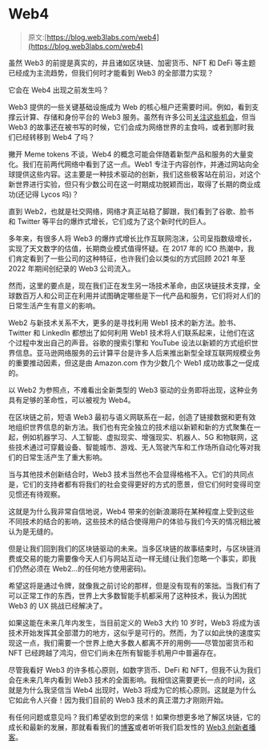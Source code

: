 # Web4

> 原文:[https://blog.web3labs.com/web4](https://blog.web3labs.com/web4)

虽然 Web3 的前提是真实的，并且诸如区块链、加密货币、NFT 和 DeFi 等主题已经成为主流趋势，但我们何时才能看到 Web3 的全部潜力实现？

它会在 Web4 出现之前发生吗？

Web3 提供的一些关键基础设施成为 Web 的核心租户还需要时间。例如，看到支撑云计算、存储和身份平台的 Web3 服务。虽然有许多公司[关注这些机会](https://www.getrevue.co/profile/conorsvensson/issues/the-web3-stack-1029324)，但当 Web3 的故事还在被书写的时候，它们会成为网络世界的主食吗，或者到那时我们已经转移到 Web4 了吗？

撇开 Meme tokens 不谈，Web4 的概念可能会伴随着新型产品和服务的大量变化。我们在前两代网络中看到了这一点。Web1 专注于内容创作，并通过网站向全球提供这些内容。这主要是一种技术驱动的创新，我们这些极客站在前沿，对这个新世界进行实验，但只有少数公司在这一时期成功脱颖而出，取得了长期的商业成功(还记得 Lycos 吗)？

直到 Web2，也就是社交网络，网络才真正站稳了脚跟，我们看到了谷歌、脸书和 Twitter 等平台的爆炸式增长，它们成为了这个新时代的巨人。

多年来，有很多人将 Web3 的爆炸式增长比作互联网泡沫，公司呈指数级增长，实现了天文数字的估值，长期商业模式值得怀疑。在 2017 年的 ICO 热潮中，我们肯定看到了一些公司的这种特征，也许我们会以类似的方式回顾 2021 年至 2022 年期间创纪录的 Web3 公司流入。

然而，这里的要点是，现在我们正在发生另一场技术革命，由区块链技术支撑，全球数百万人和公司正在利用并试图确定哪些是下一代产品和服务，它们将对人们的日常生活产生有意义的影响。

Web2 与新技术关系不大，更多的是寻找利用 Web1 技术的新方法。脸书、Twitter 和 LinkedIn 都想出了如何利用 Web1 技术将人们联系起来，让他们在这个过程中发出自己的声音。谷歌的搜索引擎和 YouTube 设法以新颖的方式组织世界信息。亚马逊网络服务的云计算平台是许多人后来推出新型全球互联网规模业务的重要推动因素，但这是由 Amazon.com 作为少数几个 Web1 成功故事之一促成的。

以 Web2 为参照点，不难看出全新类型的 Web3 驱动的业务即将出现，这种业务具有足够的革命性，可以被视为 Web4。

在区块链之前，短语 Web3 最初与语义网联系在一起，创造了链接数据和更有效地组织世界信息的新方法。我们也有完全独立的技术组以新颖和新的方式聚集在一起，例如机器学习、人工智能、虚拟现实、增强现实、机器人、5G 和物联网，这些技术通过可穿戴设备、智能城市、游戏、无人驾驶汽车和工作场所自动化等对我们的日常生活产生了重大影响。

当与其他技术创新结合时，Web3 技术当然也不会显得格格不入。它们的共同点是，它们的支持者都有将我们的社会变得更好的方式的愿景，但它们何时变得司空见惯还有待观察。

这就是为什么我非常自信地说，Web4 带来的创新浪潮将在某种程度上受到这些不同技术的结合的影响，这些技术的结合使得用户的体验与我们今天的情况相比被认为是无缝的。

但是让我们回到我们的区块链驱动的未来。当多区块链的故事结束时，与区块链消费或交易的能力需要像今天人们与网站互动一样无缝(让我们忽略一个事实，即我们仍然必须在 Web2…的任何地方使用密码)。

希望这将是通过令牌，就像我之前讨论的那样，但是没有现有的笨拙。当我们有了可以正常工作的东西，世界上大多数智能手机都采用了这种技术，我认为困扰 Web3 的 UX 挑战已经解决了。

如果这能在未来几年内发生，当目前定义的 Web3 大约 10 岁时，Web3 将成为该技术开始发挥其全部潜力的地方，这似乎是可行的。然而，为了以如此快的速度实现这一点，我们需要一个世界上绝大多数人都离不开的用例——尽管加密货币和 NFT 已经跨越了鸿沟，但它们尚未在所有智能手机用户中普遍存在。

尽管我看好 Web3 的许多核心原则，如数字货币、DeFi 和 NFT，但我不认为我们会在未来几年内看到 Web3 技术的全面影响。我相信这需要更长一点的时间，这就是为什么我坚信当 Web4 出现时，Web3 将成为它的核心原则。这就是为什么它如此令人兴奋！因为我们目前的 Web3 技术的真正潜力才刚刚开始。

有任何问题或意见吗？我们希望收到您的来信！如果你想更多地了解区块链，它的成长和最新的发展，那就看看我们的[博客](https://blog.web3labs.com/)或者听听我们启发性的 [Web3 创新者播客](https://podcast.web3labs.com/)。